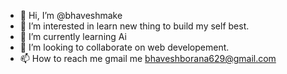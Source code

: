 - 👋 Hi, I’m @bhaveshmake
- 👀 I’m interested in learn new thing to build my self best.
- 🌱 I’m currently learning Ai
- 💞️ I’m looking to collaborate on web developement.
- 📫 How to reach me gmail me bhaveshborana629@gmail.com

<!---
bhaveshcode/bhaveshcode is a ✨ special ✨ repository because its `README.md` (this file) appears on your GitHub profile.
You can click the Preview link to take a look at your changes.
--->
